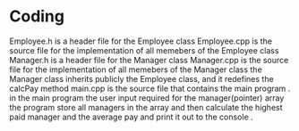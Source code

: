 # Coding
Employee.h is a header file for the Employee class 
Employee.cpp is the source file for the implementation of all memebers of the Employee class
Manager.h is a header file for the Manager class 
Manager.cpp is the source file for the implementation of all memebers of the Manager class
the Manager class inherits publicly the Employee class, and it redefines the calcPay method
main.cpp is the source file that contains the main program . 
in the main program the user input required for the manager(pointer) array
the program store all managers in the array and then calculate the highest paid manager and the average pay and print it out to the console .

